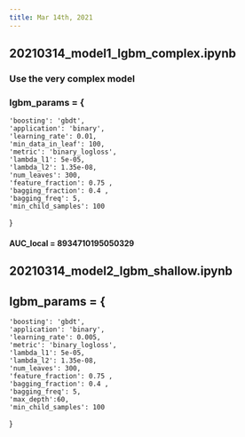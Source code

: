 ```yaml
---
title: Mar 14th, 2021
---
```


## 20210314_model1_lgbm_complex.ipynb
### Use the very complex model
### lgbm_params = {
    'boosting': 'gbdt',          
    'application': 'binary',     
    'learning_rate': 0.01,      
    'min_data_in_leaf': 100,      
    'metric': 'binary_logloss', 
    'lambda_l1': 5e-05, 
    'lambda_l2': 1.35e-08, 
    'num_leaves': 300, 
    'feature_fraction': 0.75 ,
    'bagging_fraction': 0.4 ,
    'bagging_freq': 5, 
    'min_child_samples': 100
}
#### AUC_local = 8934710195050329
###
## 20210314_model2_lgbm_shallow.ipynb
## lgbm_params = {
    'boosting': 'gbdt',
    'application': 'binary',
    'learning_rate': 0.005,
    'metric': 'binary_logloss',
    'lambda_l1': 5e-05, 
    'lambda_l2': 1.35e-08, 
    'num_leaves': 300, 
    'feature_fraction': 0.75 ,
    'bagging_fraction': 0.4 ,
    'bagging_freq': 5, 
    'max_depth':60,
    'min_child_samples': 100
}
